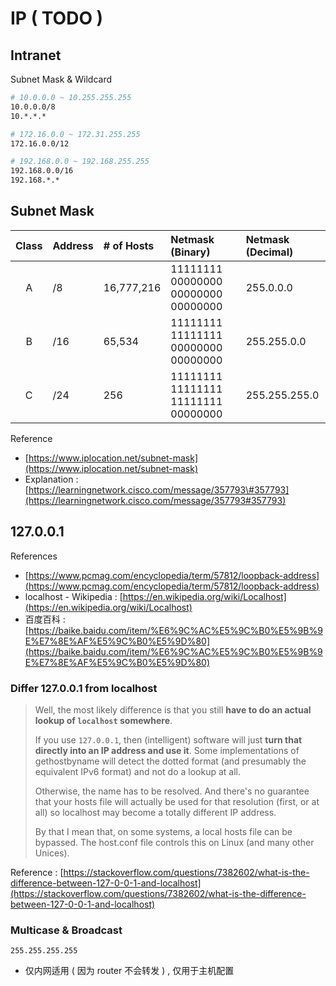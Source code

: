 # IP \( TODO \)

## Intranet

Subnet Mask & Wildcard

```bash
# 10.0.0.0 ~ 10.255.255.255
10.0.0.0/8
10.*.*.*

# 172.16.0.0 ~ 172.31.255.255
172.16.0.0/12

# 192.168.0.0 ~ 192.168.255.255
192.168.0.0/16
192.168.*.*
```

## Subnet Mask

| Class | Address | \# of Hosts | Netmask \(Binary\) | Netmask \(Decimal\) |
| :---: | :--- | :--- | :--- | :--- |
| A | /8 | 16,777,216 | 11111111 00000000 00000000 00000000 | 255.0.0.0 |
| B | /16 | 65,534 | 11111111 11111111 00000000 00000000 | 255.255.0.0 |
| C | /24 | 256 | 11111111 11111111 11111111 00000000 | 255.255.255.0 |

Reference

* [https://www.iplocation.net/subnet-mask](https://www.iplocation.net/subnet-mask)
* Explanation : [https://learningnetwork.cisco.com/message/357793\#357793](https://learningnetwork.cisco.com/message/357793#357793)

## 127.0.0.1

References

* [https://www.pcmag.com/encyclopedia/term/57812/loopback-address](https://www.pcmag.com/encyclopedia/term/57812/loopback-address)
* localhost - Wikipedia : [https://en.wikipedia.org/wiki/Localhost](https://en.wikipedia.org/wiki/Localhost)
* 百度百科 : [https://baike.baidu.com/item/%E6%9C%AC%E5%9C%B0%E5%9B%9E%E7%8E%AF%E5%9C%B0%E5%9D%80](https://baike.baidu.com/item/%E6%9C%AC%E5%9C%B0%E5%9B%9E%E7%8E%AF%E5%9C%B0%E5%9D%80)

### Differ 127.0.0.1 from localhost

> Well, the most likely difference is that you still **have to do an actual lookup of `localhost` somewhere**.
>
> If you use `127.0.0.1`, then \(intelligent\) software will just **turn that directly into an IP address and use it**. Some implementations of gethostbyname will detect the dotted format \(and presumably the equivalent IPv6 format\) and not do a lookup at all.
>
> Otherwise, the name has to be resolved. And there's no guarantee that your hosts file will actually be used for that resolution \(first, or at all\) so localhost may become a totally different IP address.
>
> By that I mean that, on some systems, a local hosts file can be bypassed. The host.conf file controls this on Linux \(and many other Unices\).

Reference : [https://stackoverflow.com/questions/7382602/what-is-the-difference-between-127-0-0-1-and-localhost](https://stackoverflow.com/questions/7382602/what-is-the-difference-between-127-0-0-1-and-localhost)

### Multicase & Broadcast

`255.255.255.255`

* 仅内网适用 \( 因为 router 不会转发 \) , 仅用于主机配置

